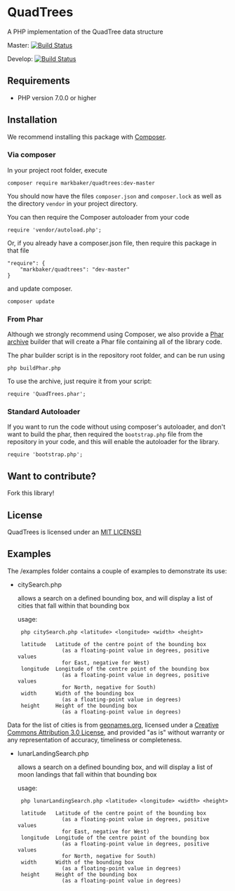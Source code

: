 QuadTrees
===========

A PHP implementation of the QuadTree data structure

Master: [![Build Status](https://travis-ci.org/MarkBaker/QuadTrees.png?branch=master)](http://travis-ci.org/MarkBaker/QuadTrees)

Develop: [![Build Status](https://travis-ci.org/MarkBaker/QuadTrees.png?branch=develop)](http://travis-ci.org/MarkBaker/QuadTrees)

## Requirements
 * PHP version 7.0.0 or higher


## Installation

We recommend installing this package with [Composer](https://getcomposer.org/ "Get Composer").

### Via composer

In your project root folder, execute

```
composer require markbaker/quadtrees:dev-master
```

You should now have the files `composer.json` and `composer.lock` as well as the directory `vendor` in your project directory.

You can then require the Composer autoloader from your code

```
require 'vendor/autoload.php';
```


Or, if you already have a composer.json file, then require this package in that file

```
"require": {
    "markbaker/quadtrees": "dev-master"
}
```

and update composer.

```
composer update
```

### From Phar

Although we strongly recommend using Composer, we also provide a [Phar archive](http://php.net/manual/en/book.phar.php "Read about Phar") builder that will create a Phar file containing all of the library code.

The phar builder script is in the repository root folder, and can be run using

```
php buildPhar.php
```

To use the archive, just require it from your script:

```
require 'QuadTrees.phar';
```

### Standard Autoloader

If you want to run the code without using composer's autoloader, and don't want to build the phar, then required the `bootstrap.php` file from the repository in your code, and this will enable the autoloader for the library.

```
require 'bootstrap.php';
```


## Want to contribute?
Fork this library!


## License
QuadTrees is licensed under an [MIT LICENSE)](https://github.com/MarkBaker/Quadtrees/blob/master/license.md)



## Examples

The /examples folder contains a couple of examples to demonstrate its use:

 - citySearch.php

    allows a search on a defined bounding box, and will display a list of cities that fall within that bounding box
    
    usage:

        php citySearch.php <latitude> <longitude> <width> <height>

        latitude   Latitude of the centre point of the bounding box
                     (as a floating-point value in degrees, positive values
                     for East, negative for West)
        longitude  Longitude of the centre point of the bounding box
                     (as a floating-point value in degrees, positive values
                     for North, negative for South)
        width      Width of the bounding box 
                     (as a floating-point value in degrees)
        height     Height of the bounding box
                     (as a floating-point value in degrees)


Data for the list of cities is from [geonames.org](http://www.geonames.org/ "Geonames"), licensed under a [Creative Commons Attribution 3.0 License](http://creativecommons.org/licenses/by/3.0/ "Creative Commons Attribution License 3.0"), and provided "as is" without warranty or any representation of accuracy, timeliness or completeness.

 - lunarLandingSearch.php

    allows a search on a defined bounding box, and will display a list of moon landings that fall within that bounding box
    
    usage:

        php lunarLandingSearch.php <latitude> <longitude> <width> <height>

        latitude   Latitude of the centre point of the bounding box
                     (as a floating-point value in degrees, positive values
                     for East, negative for West)
        longitude  Longitude of the centre point of the bounding box
                     (as a floating-point value in degrees, positive values
                     for North, negative for South)
        width      Width of the bounding box 
                     (as a floating-point value in degrees)
        height     Height of the bounding box
                     (as a floating-point value in degrees)
